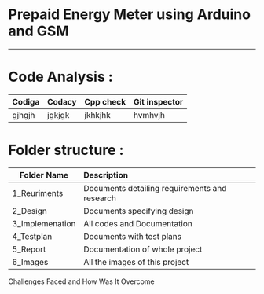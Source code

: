 # Prepaid Energy Meter using Arduino and GSM
-----------------------------------------------------------------------------------------------------------------------------------------------
# Code Analysis :
|       Codiga     |          Codacy             |       Cpp check       |       Git inspector    |
|-------------------------------|:------------------------------------------|:------------------------------------------------|:-------------------------------|
|gjhgjh  |   jgkjgk |jkhkjhk|hvmhvjh|gjgjhgj|

# Folder structure :
|     Folder Name               |              Description                  |
|-------------------------------|:------------------------------------------| 
|1_Reuriments	|Documents detailing requirements and research
|2_Design	|Documents specifying design|
|3_Implemenation|	All codes and Documentation|
|4_Testplan |	Documents with test plans|
|5_Report|	Documentation of whole project|
|6_Images	|All the images of this project|

Challenges Faced and How Was It Overcome

